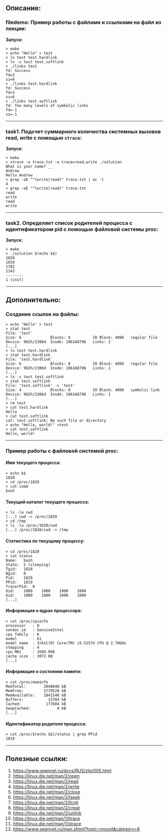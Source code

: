 ## Описание:

### filedemo: Пример работы с файлами и ссылками на файл из лекции:

**Запуск:**

```
> make
> echo "Hello" > test
> ln test test.hardlink
> ln -s test test.softlink
> ./links test
fd: Success
fd=3
sz=6
> ./links test.hardlink
fd: Success
fd=3
sz=6
> ./links test.softlink
fd: Too many levels of symbolic links
fd=-1
sz=-1
```

-----------------------------------------------------------------------------------

### task1. Подсчет суммарного количества системных вызовов read, write с помощью `strace`:

**Запуск:**

```
> make
> strace -o trace.txt -e trace=read,write ./solution
What is your name? __
Andrew
Hello Andrew
> grep -oE "^(write|read)" trace.txt | wc -l
4
> grep -oE "^(write|read)" trace.txt
read
write
read
write
```

-----------------------------------------------------------------------------------

### task2. Определяет список родителей процесса с идентификатором pid с помощью файловой системы proc:

**Запуск:**

```
> make
> ./solution $(echo $$)
1820
1819
1782
1143
--------
1 (init)
```
-----------------------------------------------------------------------------------

## Дополнительно:

### Создание ссылок на файлы:

```
> echo 'Hello' > test
> stat test
File: 'test'
Size: 6         	Blocks: 8          IO Block: 4096   regular file
Device: 902h/2306d	Inode: 106168796   Links: 2
[...]
> ln test test.hardlink
> stat test.hardlink
File: 'test.hardlink'
Size: 6         	Blocks: 8          IO Block: 4096   regular file
Device: 902h/2306d	Inode: 106168796   Links: 2
[...]
> ln -s test test.softlink
> stat test.softlink
File: 'test.softlink' -> 'test'
Size: 4         	Blocks: 0          IO Block: 4096   symbolic link
Device: 902h/2306d	Inode: 106168798   Links: 1
[...]
> rm test
> cat test.hardlink
Hello
> cat test.softlink
cat: test.softlink: No such file or directory
> echo "Hello, world!" >test
> cat test.softlink
Hello, world!
```

-----------------------------------------------------------------------------------

### Пример работы с файловой системой proc:

#### Имя текущего процесса:
```
> echo $$
1820
> cd /proc/1820
> cat comm
bash
```

#### Текущий каталог текущего процесса:
```
> ls -la cwd
[...] cwd -> /proc/1820
> cd /tmp
> ls -la /proc/1820/cwd
[...] /proc/1820/cwd -> /tmp
```

#### Статистика по текущему процессу:
```
> cd /proc/1820
> cat status
Name:	bash
State:	S (sleeping)
Tgid:	1820
Ngid:	0
Pid:	1820
PPid:	1819
TracerPid:	0
Uid:	1000	1000	1000	1000
Gid:	1000	1000	1000	1000
[...]
```

#### Информация о ядрах процессора:

```
> cat /proc/cpuinfo
processor	: 0
vendor_id	: GenuineIntel
cpu family	: 6
model		: 61
model name	: Intel(R) Core(TM) i5-5257U CPU @ 2.70GHz
stepping	: 4
cpu MHz		: 2699.998
cache size	: 3072 KB
[...]
```

#### Информация о состоянии памяти:

```
> cat /proc/meminfo
MemTotal:        2048040 kB
MemFree:         1779528 kB
MemAvailable:    1841548 kB
Buffers:           13704 kB
Cached:           177604 kB
SwapCached:            0 kB
[...]
```

#### Идентификатор родителя процесса:
```
> cat /proc/$(echo $$)/status | grep PPid
1819
```

-----------------------------------------------------------------------------------

## Полезные ссылки:
1. https://www.opennet.ru/docs/RUS/zlp/005.html
1. https://linux.die.net/man/2/open
1. https://linux.die.net/man/2/read
1. https://linux.die.net/man/2/write
1. https://linux.die.net/man/2/close
1. https://linux.die.net/man/2/lseek
1. https://linux.die.net/man/2/fcntl
1. https://linux.die.net/man/2/creat
1. https://linux.die.net/man/2/unlink
1. https://linux.die.net/man/1/ltrace
1. https://linux.die.net/man/1/strace
1. https://www.opennet.ru/man.shtml?topic=mount&category=8
